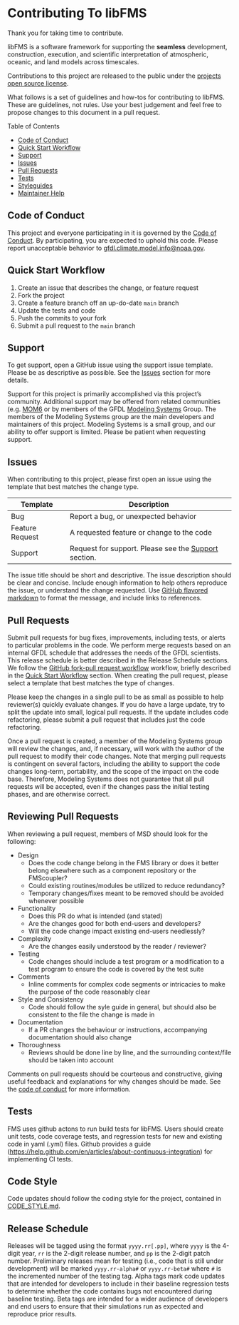 # Contributing To libFMS

Thank you for taking time to contribute.

libFMS is a software framework for supporting the **seamless** development,
construction, execution, and scientific interpretation of atmospheric, oceanic,
and land models across timescales.

Contributions to this project are released to the public under the
[projects open source license](LICENSE.md).

What follows is a set of guidelines and how-tos for contributing to libFMS.
These are guidelines, not rules.  Use your best judgement and feel free to
propose changes to this document in a pull request.


Table of Contents
* [Code of Conduct](#code-of-conduct)
* [Quick Start Workflow](#quick-start-workflow)
* [Support](#support)
* [Issues](#issues)
* [Pull Requests](#pull-requests)
* [Tests](#tests)
* [Styleguides](#styleguides)
* [Maintainer Help](#maintainer-help)

## Code of Conduct

This project and everyone participating in it is governed by the
[Code of Conduct](CODE_OF_CONDUCT.md). By participating, you are expected to
uphold this code. Please report unacceptable behavior to
[gfdl.climate.model.info@noaa.gov](mailto:gfdl.climate.model.info@noaa.gov).

## Quick Start Workflow

1. Create an issue that describes the change, or feature request
2. Fork the project
3. Create a feature branch off an up-do-date `main` branch
4. Update the tests and code
5. Push the commits to your fork
6. Submit a pull request to the `main` branch

## Support

To get support, open a GitHub issue using the support issue template.  Please be
as descriptive as possible.  See the [Issues](#issues) section for more details.

Support for this project is primarily accomplished via this project’s community.
Additional support may be offered from related communities
(e.g. [MOM6](https://github.com/NOAA-GFDL/MOM6) or by members of the GFDL
[Modeling Systems](https://www.gfdl.noaa.gov/modeling-systems) Group.  The
members of the Modeling Systems group are the main developers and maintainers of
this project.  Modeling Systems is a small group, and our ability to offer
support is limited.  Please be patient when requesting support.

## Issues

When contributing to this project, please first open an issue using the template
that best matches the change type.

| Template        | Description                                                        |
| --------------- | ------------------------------------------------------------------ |
| Bug             | Report a bug, or unexpected behavior                               |
| Feature Request | A requested feature or change to the code                          |
| Support         |  Request for support.  Please see the [Support](#support) section. |

The issue title should be short and descriptive.  The issue description should
be clear and concise.  Include enough information to help others reproduce the
issue, or understand the change requested.  Use
[GitHub flavored markdown](https://guides.github.com/features/mastering-markdown/)
to format the message, and include links to references.

## Pull Requests

Submit pull requests for bug fixes, improvements, including tests, or alerts to
particular problems in the code.  We perform merge requests based on an internal
GFDL schedule that addresses the needs of the GFDL scientists.  This release
schedule is better described in the Release Schedule sections.  We follow the
[GitHub fork-pull request workflow](https://guides.github.com/activities/forking/)
workflow, briefly described in the [Quick Start Workflow](#quick-start-workflow)
section.  When creating the pull request, please select a template that best
matches the type of changes.

Please keep the changes in a single pull to be as small as possible to help
reviewer(s) quickly evaluate changes.  If you do have a large update, try to
split the update into small, logical pull requests.  If the update includes code
refactoring, please submit a pull request that includes just the code refactoring.

Once a pull request is created, a member of the Modeling Systems group will
review the changes, and, if necessary, will work with the author of the pull
request to modify their code changes. Note that merging pull requests is
contingent on several factors, including the ability to support the code changes
long-term, portability, and the scope of the impact on the code base. Therefore,
Modeling Systems does not guarantee that all pull requests will be accepted,
even if the changes pass the initial testing phases, and are otherwise correct.

## Reviewing Pull Requests

When reviewing a pull request, members of MSD should look for the following:

- Design
  - Does the code change belong in the FMS library or does it better belong elsewhere such as a component repository or the FMScoupler?
  - Could existing routines/modules be utilized to reduce redundancy?
  - Temporary changes/fixes meant to be removed should be avoided whenever possible
- Functionality
  - Does this PR do what is intended (and stated)
  - Are the changes good for both end-users and developers?
  - Will the code change impact existing end-users needlessly?
- Complexity
  - Are the changes easily understood by the reader / reviewer?
- Testing
  - Code changes should include a test program or a modification to a test program to ensure the code is covered by the test suite
- Comments
  - Inline comments for complex code segments or intricacies to make the purpose of the code reasonably clear
- Style and Consistency
  - Code should follow the syle guide in general, but should also be consistent to the file the change is made in
- Documentation
  - If a PR changes the behaviour or instructions, accompanying documentation should also change
- Thoroughness
  - Reviews should be done line by line, and the surrounding context/file should be taken into account

Comments on pull requests should be courteous and constructive, giving useful feedback and explanations for why changes should be made. See the [code of conduct](CODE_OF_CONDUCT.md) for more information.

## Tests

FMS uses github actons to run build tests for libFMS.  Users should create
unit tests, code coverage tests, and regression tests for new and existing code
in yaml (.yml) files.  Github provides a guide
(https://help.github.com/en/articles/about-continuous-integration) for
implementing CI tests.

## Code Style
Code updates should follow the coding style for the project, contained in
[CODE_STYLE.md](CODE_STYLE.md).

## Release Schedule

Releases will be tagged using the format `yyyy.rr[.pp]`, where `yyyy` is the
4-digit year, `rr` is the 2-digit release number, and `pp` is the 2-digit patch
number.  Preliminary releases mean for testing (i.e., code that is still under
development) will be marked `yyyy.rr-alpha#` or `yyyy.rr-beta#` where `#` is
the incremented number of the testing tag. Alpha tags
mark code updates that are intended for developers to include in their baseline
regression tests to determine whether the code contains bugs not encountered
during baseline testing. Beta tags are intended for a wider audience of
developers and end users to ensure that their simulations run as expected and
reproduce prior results.
